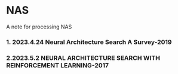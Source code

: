 # NAS
A note for processing NAS

### 1. 2023.4.24 Neural Architecture Search A Survey-2019

### 2.2023.5.2  NEURAL ARCHITECTURE SEARCH WITH REINFORCEMENT LEARNING-2017
